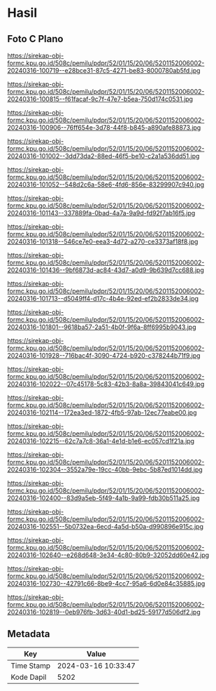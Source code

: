 # Hasil

## Foto C Plano

https://sirekap-obj-formc.kpu.go.id/508c/pemilu/pdpr/52/01/15/20/06/5201152006002-20240316-100719--e28bce31-87c5-4271-be83-8000780ab5fd.jpg

https://sirekap-obj-formc.kpu.go.id/508c/pemilu/pdpr/52/01/15/20/06/5201152006002-20240316-100815--f61facaf-9c7f-47e7-b5ea-750d174c0531.jpg

https://sirekap-obj-formc.kpu.go.id/508c/pemilu/pdpr/52/01/15/20/06/5201152006002-20240316-100906--76ff654e-3d78-44f8-b845-a890afe88873.jpg

https://sirekap-obj-formc.kpu.go.id/508c/pemilu/pdpr/52/01/15/20/06/5201152006002-20240316-101002--3dd73da2-88ed-46f5-be10-c2a1a536dd51.jpg

https://sirekap-obj-formc.kpu.go.id/508c/pemilu/pdpr/52/01/15/20/06/5201152006002-20240316-101052--548d2c6a-58e6-4fd6-856e-83299907c940.jpg

https://sirekap-obj-formc.kpu.go.id/508c/pemilu/pdpr/52/01/15/20/06/5201152006002-20240316-101143--337889fa-0bad-4a7a-9a9d-fd92f7ab16f5.jpg

https://sirekap-obj-formc.kpu.go.id/508c/pemilu/pdpr/52/01/15/20/06/5201152006002-20240316-101318--546ce7e0-eea3-4d72-a270-ce3373af18f8.jpg

https://sirekap-obj-formc.kpu.go.id/508c/pemilu/pdpr/52/01/15/20/06/5201152006002-20240316-101436--9bf6873d-ac84-43d7-a0d9-9b639d7cc688.jpg

https://sirekap-obj-formc.kpu.go.id/508c/pemilu/pdpr/52/01/15/20/06/5201152006002-20240316-101713--d5049ff4-d17c-4b4e-92ed-ef2b2833de34.jpg

https://sirekap-obj-formc.kpu.go.id/508c/pemilu/pdpr/52/01/15/20/06/5201152006002-20240316-101801--9618ba57-2a51-4b0f-9f6a-8ff6995b9043.jpg

https://sirekap-obj-formc.kpu.go.id/508c/pemilu/pdpr/52/01/15/20/06/5201152006002-20240316-101928--716bac4f-3090-4724-b920-c378244b71f9.jpg

https://sirekap-obj-formc.kpu.go.id/508c/pemilu/pdpr/52/01/15/20/06/5201152006002-20240316-102022--07c45178-5c83-42b3-8a8a-39843041c649.jpg

https://sirekap-obj-formc.kpu.go.id/508c/pemilu/pdpr/52/01/15/20/06/5201152006002-20240316-102114--172ea3ed-1872-4fb5-97ab-12ec77eabe00.jpg

https://sirekap-obj-formc.kpu.go.id/508c/pemilu/pdpr/52/01/15/20/06/5201152006002-20240316-102215--62c7a7c8-36a1-4e1d-b1e6-ec057cd1f21a.jpg

https://sirekap-obj-formc.kpu.go.id/508c/pemilu/pdpr/52/01/15/20/06/5201152006002-20240316-102304--3552a79e-19cc-40bb-9ebc-5b87ed1014dd.jpg

https://sirekap-obj-formc.kpu.go.id/508c/pemilu/pdpr/52/01/15/20/06/5201152006002-20240316-102400--83d9a5eb-5f49-4a1b-9a99-fdb30b511a25.jpg

https://sirekap-obj-formc.kpu.go.id/508c/pemilu/pdpr/52/01/15/20/06/5201152006002-20240316-102551--5b0732ea-6ecd-4a5d-b50a-d990896e915c.jpg

https://sirekap-obj-formc.kpu.go.id/508c/pemilu/pdpr/52/01/15/20/06/5201152006002-20240316-102640--e268d648-3e34-4c80-80b9-32052dd60e42.jpg

https://sirekap-obj-formc.kpu.go.id/508c/pemilu/pdpr/52/01/15/20/06/5201152006002-20240316-102730--42791c66-8be9-4cc7-95a6-6d0e84c35885.jpg

https://sirekap-obj-formc.kpu.go.id/508c/pemilu/pdpr/52/01/15/20/06/5201152006002-20240316-102819--0eb976fb-3d63-40d1-bd25-59177d506df2.jpg


## Metadata

| Key        | Value               |
| ---------- | ------------------- |
| Time Stamp | 2024-03-16 10:33:47 |
| Kode Dapil | 5202                |



